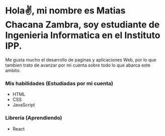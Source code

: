 # Hola✌, mi nombre es Matias Chacana Zambra, soy estudiante de Ingenieria Informatica en el Instituto IPP. 
Me gusta mucho el desarrollo de paginas y aplicaciones Web, por lo que tambien trato de avanzar por mi cuenta sobre todo lo que abarca este ambito.

<h3>Mis habilidades (Estudiadas por mi cuenta)</h3>
<ul>
  <li>HTML</li>
  <li>CSS</li>
  <li>JavaScript</li>
</ul>
  
<h3>Libreria (Aprendiendo)</h3>
<ul>
  <li>React</li>
</ul>


